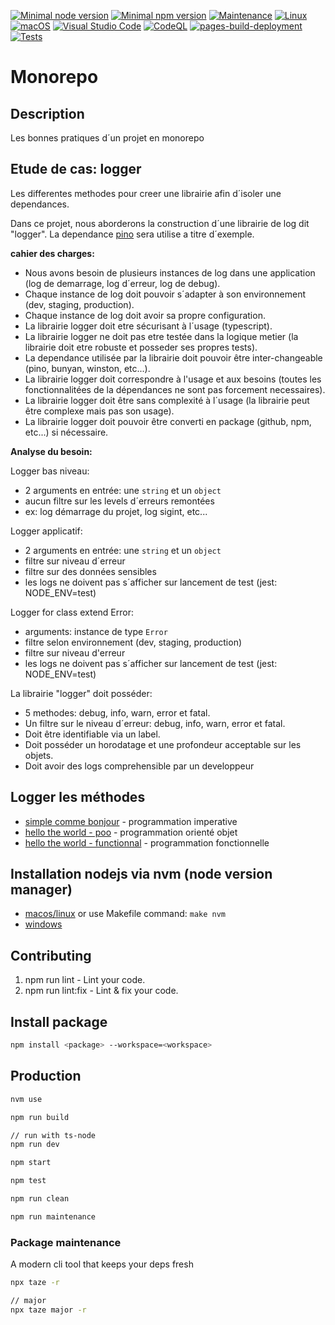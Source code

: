 [![Minimal node version](https://img.shields.io/static/v1?label=node&message=%3E=18.15&logo=node.js&color)](https://nodejs.org/about/releases/)
[![Minimal npm version](https://img.shields.io/static/v1?label=npm&message=%3E=8.5.5&logo=npm&color)](https://github.com/npm/cli/releases)
[![Maintenance](https://img.shields.io/badge/Maintained%3F-yes-green.svg)](https://GitHub.com/stephen-shopopop/node-ts/graphs/commit-activity)
[![Linux](https://svgshare.com/i/Zhy.svg)](https://svgshare.com/i/Zhy.svg)
[![macOS](https://svgshare.com/i/ZjP.svg)](https://svgshare.com/i/ZjP.svg)
[![Visual Studio Code](https://img.shields.io/badge/--007ACC?logo=visual%20studio%20code&logoColor=ffffff)](https://code.visualstudio.com/)
[![CodeQL](https://github.com/stephen-shopopop/logger/actions/workflows/github-code-scanning/codeql/badge.svg)](https://github.com/stephen-shopopop/logger/actions/workflows/github-code-scanning/codeql)
[![pages-build-deployment](https://github.com/stephen-shopopop/logger/actions/workflows/pages/pages-build-deployment/badge.svg)](https://github.com/stephen-shopopop/logger/actions/workflows/pages/pages-build-deployment)
[![Tests](https://github.com/stephen-shopopop/logger/actions/workflows/test.yml/badge.svg)](https://github.com/stephen-shopopop/logger/actions/workflows/test.yml)

# Monorepo

## Description

Les bonnes pratiques d´un projet en monorepo

## Etude de cas: logger

Les differentes methodes pour creer une librairie afin d´isoler une dependances.

Dans ce projet, nous aborderons la construction d´une librairie de log dit "logger".
La dependance [pino](https://getpino.io) sera utilise a titre d´exemple.

__cahier des charges:__

- Nous avons besoin de plusieurs instances de log dans une application (log de demarrage, log d´erreur, log de debug).
- Chaque instance de log doit pouvoir s´adapter à son environnement (dev, staging, production).
- Chaque instance de log doit avoir sa propre configuration.
- La librairie logger doit etre sécurisant à l´usage (typescript).
- La librairie logger ne doit pas etre testée dans la logique metier (la librairie doit etre robuste et posseder ses propres tests).
- La dependance utilisée par la librairie doit pouvoir être inter-changeable (pino, bunyan, winston, etc...).
- La librairie logger doit correspondre à l'usage et aux besoins (toutes les fonctionnalitées de la dépendances ne sont pas forcement necessaires).
- La librairie logger doit être sans complexité à l´usage (la librairie peut être complexe mais pas son usage).
- La librairie logger doit pouvoir être converti en package (github, npm, etc...) si nécessaire.

__Analyse du besoin:__

Logger bas niveau:

- 2 arguments en entrée: une `string` et un `object`
- aucun filtre sur les levels d´erreurs remontées
- ex: log démarrage du projet, log sigint, etc...

Logger applicatif:

- 2 arguments en entrée: une `string` et un `object`
- filtre sur niveau d´erreur
- filtre sur des données sensibles
- les logs ne doivent pas s´afficher sur lancement de test (jest: NODE_ENV=test)

Logger for class extend Error:

- arguments: instance de type `Error`
- filtre selon environnement (dev, staging, production)
- filtre sur niveau d'erreur
- les logs ne doivent pas s´afficher sur lancement de test (jest: NODE_ENV=test)

La librairie "logger" doit posséder:

- 5 methodes: debug, info, warn, error et fatal. 
- Un filtre sur le niveau d´erreur: debug, info, warn, error et fatal.
- Doit être identifiable via un label.
- Doit posséder un horodatage et une profondeur acceptable sur les objets.
- Doit avoir des logs comprehensible par un developpeur

## Logger les méthodes

- [simple comme bonjour](https://github.com/stephen-shopopop/logger/tree/main/packages/hello) - programmation imperative
- [hello the world - poo](https://github.com/stephen-shopopop/logger/tree/main/packages/logger-poo) - programmation orienté objet
- [hello the world - functionnal](https://github.com/stephen-shopopop/logger/tree/main/packages/logger-functionnal) - programmation fonctionnelle

## Installation nodejs via nvm (node version manager)

- [macos/linux](https://github.com/nvm-sh/nvm) or use Makefile command: ```make nvm```
- [windows](https://github.com/coreybutler/nvm-windows)

## Contributing

1. npm run lint - Lint your code.
2. npm run lint:fix - Lint & fix your code.

## Install package

```bash
npm install <package> --workspace=<workspace>
```

## Production

```bash
nvm use

npm run build

// run with ts-node
npm run dev

npm start

npm test

npm run clean

npm run maintenance

```

### Package maintenance

A modern cli tool that keeps your deps fresh

```bash
npx taze -r

// major
npx taze major -r
```
